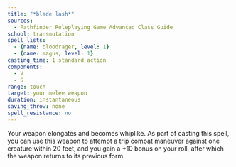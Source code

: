 ```yaml
---
title: "*blade lash*"
sources:
  - Pathfinder Roleplaying Game Advanced Class Guide
school: transmutation
spell_lists:
  - {name: bloodrager, level: 1}
  - {name: magus, level: 1}
casting_time: 1 standard action
components:
  - V
  - S
range: touch
target: your melee weapon
duration: instantaneous
saving_throw: none
spell_resistance: no
---
```


Your weapon elongates and becomes whiplike. As part of casting this spell, you can use this weapon to attempt a trip combat maneuver against one creature within 20 feet, and you gain a +10 bonus on your roll, after which the weapon returns to its previous form.

